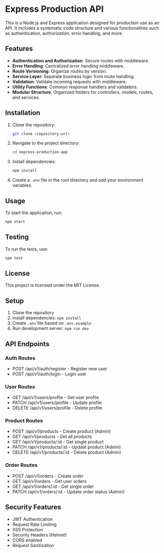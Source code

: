 # Express Production API

This is a Node.js and Express application designed for production use as an API. It includes a systematic code structure and various functionalities such as authentication, authorization, error handling, and more.

## Features

- **Authentication and Authorization**: Secure routes with middleware.
- **Error Handling**: Centralized error handling middleware.
- **Route Versioning**: Organize routes by version.
- **Service Layer**: Separate business logic from route handling.
- **Validation**: Validate incoming requests with middleware.
- **Utility Functions**: Common response handlers and validators.
- **Modular Structure**: Organized folders for controllers, models, routes, and services.

## Installation

1. Clone the repository:
   ```bash
   git clone <repository-url>
   ```

2. Navigate to the project directory:
   ```bash
   cd express-production-app
   ```

3. Install dependencies:
   ```bash
   npm install
   ```

4. Create a `.env` file in the root directory and add your environment variables.

## Usage

To start the application, run:

```bash
npm start
```

## Testing

To run the tests, use:

```bash
npm test
```

## License

This project is licensed under the MIT License.

## Setup
1. Clone the repository
2. Install dependencies: `npm install`
3. Create `.env` file based on `.env.example`
4. Run development server: `npm run dev`

## API Endpoints

### Auth Routes
- POST /api/v1/auth/register - Register new user
- POST /api/v1/auth/login - Login user

### User Routes
- GET /api/v1/users/profile - Get user profile
- PATCH /api/v1/users/profile - Update profile
- DELETE /api/v1/users/profile - Delete profile

### Product Routes
- POST /api/v1/products - Create product (Admin)
- GET /api/v1/products - Get all products
- GET /api/v1/products/:id - Get single product
- PATCH /api/v1/products/:id - Update product (Admin)
- DELETE /api/v1/products/:id - Delete product (Admin)

### Order Routes
- POST /api/v1/orders - Create order
- GET /api/v1/orders - Get user orders
- GET /api/v1/orders/:id - Get single order
- PATCH /api/v1/orders/:id - Update order status (Admin)

## Security Features
- JWT Authentication
- Request Rate Limiting
- XSS Protection
- Security Headers (Helmet)
- CORS enabled
- Request Sanitization